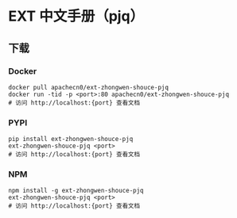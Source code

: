 # EXT 中文手册（pjq）

## 下载

### Docker

```
docker pull apachecn0/ext-zhongwen-shouce-pjq
docker run -tid -p <port>:80 apachecn0/ext-zhongwen-shouce-pjq
# 访问 http://localhost:{port} 查看文档
```

### PYPI

```
pip install ext-zhongwen-shouce-pjq
ext-zhongwen-shouce-pjq <port>
# 访问 http://localhost:{port} 查看文档
```

### NPM

```
npm install -g ext-zhongwen-shouce-pjq
ext-zhongwen-shouce-pjq <port>
# 访问 http://localhost:{port} 查看文档
```